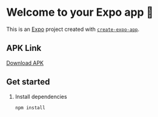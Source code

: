 # Welcome to your Expo app 👋

This is an [Expo](https://expo.dev) project created with [`create-expo-app`](https://www.npmjs.com/package/create-expo-app).

## APK Link

[Download APK](https://expo.dev/artifacts/eas/p2pzJZ2bYryj33QTfLLUZJ.aab)

## Get started

1. Install dependencies

   ```bash
   npm install